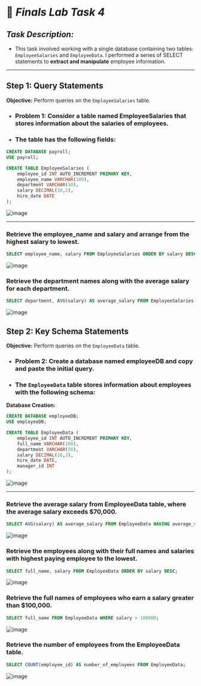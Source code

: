 # 🧩 *Finals Lab Task 4*
## *Task Description:*
- This task involved working with a single database containing two tables: `EmployeeSalaries` and `EmployeeData`. I performed a series of SELECT statements to **extract and manipulate** employee information.

---

## Step 1: Query Statements
**Objective:** Perform queries on the `EmployeeSalaries` table.
- ### Problem 1: Consider a table named EmployeeSalaries that stores information about the salaries of employees.
- ### The table has the following fields:
```sql
CREATE DATABASE payroll;
USE payroll;

CREATE TABLE EmployeeSalaries (
    employee_id INT AUTO_INCREMENT PRIMARY KEY,
    employee_name VARCHAR(100),
    department VARCHAR(50),
    salary DECIMAL(10,2),
    hire_date DATE
);
```
![image](https://github.com/user-attachments/assets/abcfda96-0bd8-45b6-848a-3cee5b83d0d6)

---

### Retrieve the employee_name and salary and arrange from the highest salary to lowest.
```sql
SELECT employee_name, salary FROM EmployeeSalaries ORDER BY salary DESC;
```
![image](https://github.com/user-attachments/assets/c2f9f9da-1d2e-4c4b-a636-ee826de58774)
### Retrieve the department names along with the average salary for each department.
```sql
SELECT department, AVG(salary) AS average_salary FROM EmployeeSalaries GROUP BY department;
```
![image](https://github.com/user-attachments/assets/1a6e739c-1008-488b-933b-31ad1b14d4b4)

## Step 2: Key Schema Statements
**Objective:** Perform queries on the `EmployeeData` table.
- ### Problem 2: Create a database named employeeDB and copy and paste the initial query.
- ### The `EmployeeData` table stores information about employees with the following schema:
**Database Creation:**
```sql
CREATE DATABASE employeeDB;
USE employeeDB;

CREATE TABLE EmployeeData (
    employee_id INT AUTO_INCREMENT PRIMARY KEY,
    full_name VARCHAR(100),
    department VARCHAR(50),
    salary DECIMAL(10,2),
    hire_date DATE,
    manager_id INT
);
```
![image](https://github.com/user-attachments/assets/9e4211c3-0f9c-4b1e-a22b-07733625f349)

---

### Retrieve the average salary from EmployeeData table, where the average salary exceeds $70,000.
```sql
SELECT AVG(salary) AS average_salary FROM EmployeeData HAVING average_salary > 70000;
```
![image](https://github.com/user-attachments/assets/61147522-d7f1-4f8a-9f44-aece0700f122)
### Retrieve the employees along with their full names and salaries with highest paying employee to the lowest.
```sql
SELECT full_name, salary FROM EmployeeData ORDER BY salary DESC;
```
![image](https://github.com/user-attachments/assets/3c87ab2e-80e3-4e4c-b50f-e9cd6578e20d)
### Retrieve the full names of employees who earn a salary greater than $100,000.
```sql
SELECT full_name FROM EmployeeData WHERE salary > 100000;
```
![image](https://github.com/user-attachments/assets/a486e92f-0535-49d4-a236-105561f5b59a)
### Retrieve the number of employees from the EmployeeData table.
```sql
SELECT COUNT(employee_id) AS number_of_employees FROM EmployeeData;
```
![image](https://github.com/user-attachments/assets/199d36e9-4a2e-438f-8acc-4e74e4f8e07b)
